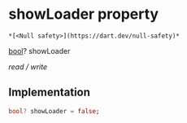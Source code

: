 


# showLoader property




    *[<Null safety>](https://dart.dev/null-safety)*


[bool](https://api.flutter.dev/flutter/dart-core/bool-class.html)? showLoader
  
_read / write_






## Implementation

```dart
bool? showLoader = false;


```








